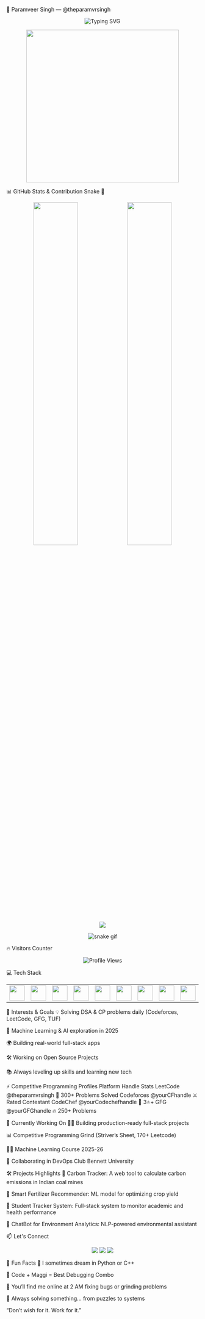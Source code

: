 🚀 Paramveer Singh — @theparamvrsingh
<p align="center"> <img src="https://readme-typing-svg.demolab.com?font=Fira+Code&weight=600&size=30&pause=1000&center=true&vCenter=true&width=900&lines=Hey+there+%F0%9F%91%8B%2C+I'm+Paramveer+Singh!;3rd+year+CS+student+%40+Bennett+University;Competitive+Programmer+%E2%9A%94;DSA+%E2%9D%A4%EF%B8%8F+Problem+Solving+Nerd;Full+Stack+Web+Developer+%F0%9F%92%BB+;Always+learning+something+new...+%F0%9F%A4%96" alt="Typing SVG" /> </p>
<p align="center"> <img src="https://media.giphy.com/media/qgQUggAC3Pfv687qPC/giphy.gif" width="400" /> </p>
📊 GitHub Stats & Contribution Snake 🐍
<p align="center"> <img width="48%" src="https://github-readme-stats.vercel.app/api?username=theparamvrsingh&show_icons=true&theme=tokyonight&hide_border=true" /> <img width="48%" src="https://github-readme-streak-stats.herokuapp.com/?user=theparamvrsingh&theme=tokyonight&hide_border=true" /> </p> <p align="center"> <img src="https://github-readme-stats.vercel.app/api/top-langs/?username=theparamvrsingh&layout=compact&theme=tokyonight&hide_border=true" /> </p> <p align="center"> <img src="https://raw.githubusercontent.com/theparamvrsingh/theparamvrsingh/output/github-contribution-grid-snake.svg" alt="snake gif" /> </p>
🔥 Visitors Counter
<p align="center"> <img src="https://komarev.com/ghpvc/?username=theparamvrsingh&label=PROFILE+VIEWS&color=blueviolet&style=plastic" alt="Profile Views" /> </p>
💻 Tech Stack
<table> <tr> <td><img src="https://cdn.jsdelivr.net/gh/devicons/devicon/icons/cplusplus/cplusplus-original.svg" width="40" /></td> <td><img src="https://cdn.jsdelivr.net/gh/devicons/devicon/icons/python/python-original.svg" width="40" /></td> <td><img src="https://cdn.jsdelivr.net/gh/devicons/devicon/icons/javascript/javascript-original.svg" width="40" /></td> <td><img src="https://cdn.jsdelivr.net/gh/devicons/devicon/icons/react/react-original.svg" width="40" /></td> <td><img src="https://cdn.jsdelivr.net/gh/devicons/devicon/icons/nodejs/nodejs-original.svg" width="40" /></td> <td><img src="https://cdn.jsdelivr.net/gh/devicons/devicon/icons/express/express-original.svg" width="40" /></td> <td><img src="https://cdn.jsdelivr.net/gh/devicons/devicon/icons/mongodb/mongodb-original.svg" width="40" /></td> <td><img src="https://cdn.jsdelivr.net/gh/devicons/devicon/icons/mysql/mysql-original.svg" width="40" /></td> <td><img src="https://cdn.jsdelivr.net/gh/devicons/devicon/icons/html5/html5-original.svg" width="40" /></td> <td><img src="https://cdn.jsdelivr.net/gh/devicons/devicon/icons/css3/css3-original.svg" width="40" /></td> <td><img src="https://cdn.jsdelivr.net/gh/devicons/devicon/icons/bootstrap/bootstrap-original.svg" width="40" /></td> </tr> </table>
🎯 Interests & Goals
💡 Solving DSA & CP problems daily (Codeforces, LeetCode, GFG, TUF)

🧠 Machine Learning & AI exploration in 2025

🌍 Building real-world full-stack apps

🛠️ Working on Open Source Projects

📚 Always leveling up skills and learning new tech

⚡ Competitive Programming Profiles
Platform	Handle	Stats
LeetCode	@theparamvrsingh	🧠 300+ Problems Solved
Codeforces	@yourCFhandle	⚔️ Rated Contestant
CodeChef	@yourCodechefhandle	🍜 3⭐+
GFG	@yourGFGhandle	🔥 250+ Problems

🧠 Currently Working On
👨‍💻 Building production-ready full-stack projects

📊 Competitive Programming Grind (Striver’s Sheet, 170+ Leetcode)

🧑‍🎓 Machine Learning Course 2025-26

🤝 Collaborating in DevOps Club Bennett University

🛠️ Projects Highlights
🚀 Carbon Tracker: A web tool to calculate carbon emissions in Indian coal mines

🧠 Smart Fertilizer Recommender: ML model for optimizing crop yield

🎯 Student Tracker System: Full-stack system to monitor academic and health performance

💬 ChatBot for Environment Analytics: NLP-powered environmental assistant

📫 Let's Connect
<p align="center"> <a href="https://www.linkedin.com/in/yourlinkedin/" target="_blank"><img src="https://img.shields.io/badge/-LinkedIn-blue?style=for-the-badge&logo=linkedin&logoColor=white"/></a> <a href="mailto:your@email.com"><img src="https://img.shields.io/badge/-Email-c14438?style=for-the-badge&logo=Gmail&logoColor=white"/></a> <a href="https://yourportfolio.com"><img src="https://img.shields.io/badge/-Portfolio-0a192f?style=for-the-badge&logo=About.me&logoColor=white"/></a> </p>
🧸 Fun Facts
🐍 I sometimes dream in Python or C++

🍜 Code + Maggi = Best Debugging Combo

🚨 You’ll find me online at 2 AM fixing bugs or grinding problems

🧩 Always solving something… from puzzles to systems

“Don’t wish for it. Work for it.”

